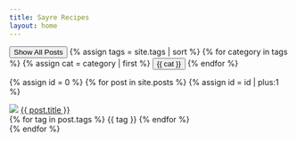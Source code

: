 ```yaml
---
title: Sayre Recipes
layout: home
---
```

<script type="text/javascript">
  function filterUsingCategory(selectedCategory) {
    var id = 0;
    {% for post in site.posts %}
      var cats = {{ post.tags | jsonify }}

      var postDiv = document.getElementById(++id);
      postDiv.style.display =
        (selectedCategory == 'All' || cats.includes(selectedCategory))
          ? 'unset'
          : 'none';
    {% endfor %}
  }
</script>

<div class="container">
    <button id="All" onclick="filterUsingCategory('All')">
        Show All Posts
    </button>
    {% assign tags = site.tags | sort %}
    {% for category in tags %}
    {% assign cat = category | first %}
    <button id="{{ cat }}" onclick="filterUsingCategory(this.id)">
        {{ cat }}
    </button>
    {% endfor %}

{% assign id = 0 %}
{% for post in site.posts %}
  {% assign id = id | plus:1 %}
    <div class="post" id="{{id}}">
        <a href="{{ post.link }}"><img src="{{ site.BASE_URL }}{{ post.img }}" class="post-img"/></a>
        <a href="{{ post.link }}" class="post-title">{{ post.title }}</a>
        <div class="post-tags">
            {% for tag in post.tags %}
            <span class="post-tag"> {{ tag }} </span>
            {% endfor %}
        </div>
    </div>
{% endfor %}

</div>
